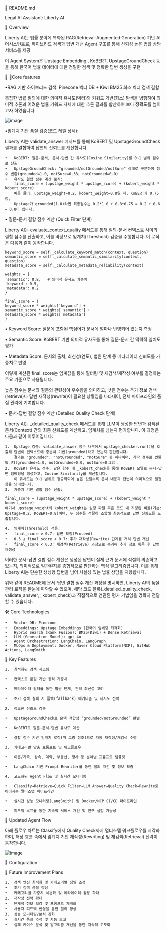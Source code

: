 📝 README.md 

Legal AI Assistant: Liberty AI

🚀 Overview

Liberty AI는 법률 분야에 특화된 RAG(Retrieval-Augmented Generation) 기반 AI 어시스턴트로, 하이브리드 검색과 답변 개선 Agent 구조를 통해 신뢰성 높은 법률 상담 서비스를 제공

이 Agent System은 Upstage Embedding , KoBERT, UpstageGroundCheck 등을 통해 한국어 법률 데이터에 대한 정밀한 검색 및 정확한 답변 생성을 구현

🔬 Core features

•RAG 기반 하이브리드 검색: Pinecone 벡터 DB + Kiwi BM25 희소 벡터 검색 결합

복잡한 법률 질의에 대한 의미적 유사도(벡터)와 키워드 기반(희소) 탐색을 병행하여 의미적 추론과 어려운 법률 키워드 자체에 대한 추론 결과를 합산하여 보다 정확도를 높이고자 하였습니다.

![image](https://github.com/user-attachments/assets/c434d3c4-3d34-4961-b6fc-c0137daa6d78)

•임계치 기반 품질 검증(코드 레벨 상세):

Liberty AI는 validate_answer 메서드를 통해 KoBERT 및 UpstageGroundCheck 결과를 결합하여 답변의 신뢰도를 계산합니다.

	•	KoBERT: 질문-문서, 문서-답변 간 유사도(Cosine Similarity)를 0~1 범위 점수로 산출
	•	UpstageGroundCheck: “grounded/notGrounded/notSure” 상태로 구분하여 점수 변환(grounded=1.0, notSure=0.33, notGrounded=0.0)
	•	유사도 결합 점수 계산 로직:
		final_score = (upstage_weight * upstage_score) + (kobert_weight * kobert_score)
		예를 들어, upstage_weight=0.2, kobert_weight=0.8일 때, KoBERT가 0.75점,
		Upstage가 grounded(1.0)라면 최종점수는 0.2*1.0 + 0.8*0.75 = 0.2 + 0.6 = 0.8이 됩니다.
• 질문-문서 결합 점수 계산 (Quick Filter 단계)

Liberty AI는 evaluate_context_quality 메서드를 통해 질의-문서 컨텍스트 사이의 결합 점수를 산출하고, 이를 바탕으로 임계치(Threshold) 검증을 수행합니다. 이 로직은 다음과 같이 동작합니다.

	keyword_score = self._calculate_keyword_match(context, question)
	semantic_score = self._calculate_semantic_similarity(context, question)
	metadata_score = self._calculate_metadata_reliability(context)

	weights = {
    'semantic': 0.8,   # 의미적 유사도 가중치
    'keyword': 0.5,
    'metadata': 0.2
	}

	final_score = (
    keyword_score * weights['keyword'] +
    semantic_score * weights['semantic'] +
    metadata_score * weights['metadata']
	)

•	Keyword Score: 질문에 포함된 핵심어가 문서에 얼마나 반영되어 있는지 측정

•	Semantic Score: KoBERT 기반 의미적 유사도를 통해 질문-문서 간 맥락적 일치도 평가

•	Metadata Score: 문서의 출처, 최신성(연도), 법원 단계 등 메타데이터 신뢰도를 가중치로 반영

이렇게 계산된 final_score는 임계값을 통해 필터링 및 재검색/재작성 여부를 결정하는 주요 기준으로 사용됩니다. 

높은 점수는 문서와 질문의 관련성이 우수함을 의미하고, 낮은 점수는 추가 정보 검색(retrieve)나 답변 재작성(rewrite)이 필요한 상황임을 나타내어, 전체 파이프라인의 품질 관리에 기여합니다.

• 문서-답변 결합 점수 계산 (Detailed Quality Check 단계)

Liberty AI는 _detailed_quality_check 메서드를 통해 LLM이 생성한 답변과 검색된 문서(Context) 간의 최종 신뢰도를 계산하고, 임계치를 넘는지 평가합니다. 이 과정은 다음과 같이 이루어집니다:

	1.	Upstage 검증: validate_answer 함수 내부에서 upstage_checker.run()을 호출해 답변이 컨텍스트에 충분히 기반(grounded)하고 있는지 판단합니다. 
 		결과는 "grounded", "notGrounded", "notSure" 중 하나이며, 각각 점수로 변환됩니다(grounded=1.0, notGrounded=0.0, notSure=0.33).
	2.	KoBERT 유사도 점수: 같은 함수 내 _kobert_check를 통해 KoBERT 모델로 문서-답변 임베딩을 생성하고, Cosine Similarity를 계산합니다. 
 		이 유사도는 0~1 범위로 정규화되어 높은 값일수록 문서 내용과 답변이 의미적으로 밀접함을 의미합니다.
	3.	가중치 기반 결합 점수 산출:

	final_score = (upstage_weight * upstage_score) + (kobert_weight * kobert_score)
	여기서 upstage_weight와 kobert_weight는 설정 파일 혹은 코드 내 지정된 비율(기본: Upstage=0.2, KoBERT=0.8)이며, 두 점수를 적절히 조합해 최종적으로 답변 신뢰도를 도출합니다.

	4.	임계치(Threshold) 적용:
	•	final_score ≥ 0.7: 답변 확정(Proceed)
	•	0.3 ≤ final_score < 0.7: 추가 재작성(Rewrite) 단계를 거쳐 답변 개선
	•	final_score < 0.3: 재검색(Retrieve) 과정으로 복귀해 추가 정보 획득 후 답변 재생성

이러한 문서-답변 결합 점수 계산은 생성된 답변이 실제 근거 문서에 적절히 의존하고 있는지, 의미적으로 일관된지를 종합적으로 판단하는 핵심 알고리즘입니다. 
이를 통해 Liberty AI는 단순한 생성형 답변을 넘어 사실성 있는 법률 상담을 지향합니다.

위와 같이 README에 문서-답변 결합 점수 계산 과정을 명시하면, Liberty AI의 품질 관리 로직을 한눈에 파악할 수 있으며, 
해당 코드 블록(_detailed_quality_check, validate_answer, _kobert_check)과 직접적으로 연관된 평가 기법임을 명확히 전달할 수 있습니다.


🛠 Core Technologies

	•	Vector DB: Pinecone
	•	Embeddings: Upstage Embeddings (한국어 임베딩 최적화)
	•	Hybrid Search (Rank Fusion): BM25(Kiwi) + Dense Retrieval
	•	LLM (Generation Model): gpt-4o
	•	Agent Orchestration: LangChain, LangGraph
	•	MLOps & Deployment: Docker, Naver Cloud Platform(NCP), GitHub Actions, LangSmith

🌟 Key Features

	1.	최적화된 검색 시스템
 
	•	컨텍스트 품질 기반 동적 가중치
 
	•	메타데이터 필터를 통한 법원 단계, 판례 최신성 고려
 
	•	초기 검색 실패 시 폴백(fallback) 매커니즘 및 재시도 전략
 
	2.	정교한 신뢰도 검증
 
	•	UpstageGroundCheck로 문맥 적합성 “grounded/notGrounded” 판별
 
	•	KoBERT로 질문-문서-답변 유사도 계산
 
	•	결합 점수 기반 임계치 로직(위 그림 참조)으로 자동 재작성/재검색 수행
 
	3.	카테고리별 맞춤 프롬프트 및 워크플로우
 
	•	이혼/가족, 상속, 계약, 부동산, 형사 등 분야별 프롬프트 템플릿
 
	•	LangChain 기반 Prompt Rewriter를 통한 질의 개선 및 정보 확충
 
	4.	고도화된 Agent Flow 및 실시간 모니터링
 
	•	Classify→Retrieve→Quick Filter→LLM Answer→Quality Check→Rewrite로 이어지는 멀티스텝 파이프라인
 
	•	실시간 성능 모니터링(LangSmith) 및 Docker/NCP CI/CD 파이프라인
 
	•	피드백 루프를 통한 지속적 서비스 개선 및 연구 실험 가능성

🔄 Updated Agent Flow

아래 플로우 차트는 Classify에서 Quality Check까지 멀티스텝 워크플로우를 시각화하며, 해당 흐름 속에서 임계치 기반 재작성(Rewriting) 및 재검색(Retrieval) 전략이 동작합니다.

![image](https://github.com/user-attachments/assets/6ad825f4-8a54-48b1-827b-74771cac729a)

🔧 Configuration


🚀 Future Improvement Plans

	1.	검색 엔진 최적화 및 카테고리별 정밀 조정
	•	초기 검색 품질 향상
	•	카테고리별 가중치 세분화 및 메타데이터 활용 확대
	2.	재작성 전략 확대
	•	단계적 정보 보강 및 프롬프트 체계화
	•	사용자 피드백 반영을 통한 질의 향상
	3.	성능 모니터링/분석 강화
	•	실시간 품질 추적 및 자동 보고
	•	실패 케이스 분석 및 알고리즘 개선을 통한 지속적 고도화
